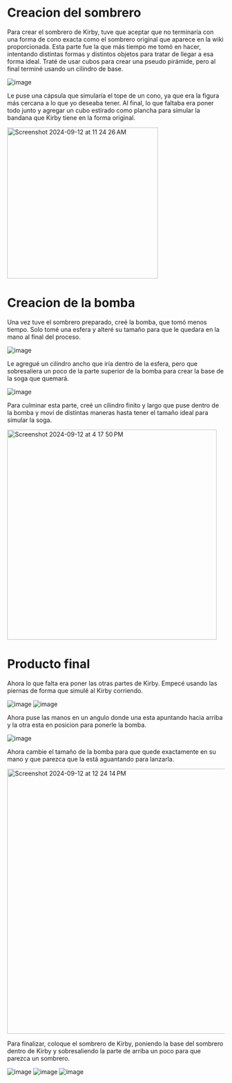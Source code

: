 # Creacion del sombrero

Para crear el sombrero de Kirby, tuve que aceptar que no terminaría con una forma de cono exacta como el sombrero original que aparece en la wiki proporcionada. Esta parte fue la que más tiempo me tomó en hacer, intentando distintas formas y distintos objetos para tratar de llegar a esa forma ideal. Traté de usar cubos para crear una pseudo pirámide, pero al final terminé usando un cilindro de base. 

![image](https://github.com/user-attachments/assets/f41e6a74-b74e-40b4-b28a-4d35c6b55080)


Le puse una cápsula que simularía el tope de un cono, ya que era la figura más cercana a lo que yo deseaba tener. Al final, lo que faltaba era poner todo junto y agregar un cubo estirado como plancha para simular la bandana que Kirby tiene en la forma original.


<img width="349" alt="Screenshot 2024-09-12 at 11 24 26 AM" src="https://github.com/user-attachments/assets/7c44655f-1ec5-45ec-9287-8a4686e5949b">



# Creacion de la bomba

Una vez tuve el sombrero preparado, creé la bomba, que tomó menos tiempo. Solo tomé una esfera y alteré su tamaño para que le quedara en la mano al final del proceso.

![image](https://github.com/user-attachments/assets/2858ae20-1d24-4434-b05e-ad448ede70bb)


Le agregué un cilindro ancho que iría dentro de la esfera, pero que sobresaliera un poco de la parte superior de la bomba para crear la base de la soga que quemará.

![image](https://github.com/user-attachments/assets/ed8f37e2-0173-4d5b-bcbe-02b2b26649e1)



Para culminar esta parte, creé un cilindro finito y largo que puse dentro de la bomba y moví de distintas maneras hasta tener el tamaño ideal para simular la soga.

<img width="485" alt="Screenshot 2024-09-12 at 4 17 50 PM" src="https://github.com/user-attachments/assets/349496fd-7d5a-4d2d-b82a-77f0fa70ac2c">


# Producto final

Ahora lo que falta era poner las otras partes de Kirby. Empecé usando las piernas de forma que simulé al Kirby corriendo.

![image](https://github.com/user-attachments/assets/af62599e-b53d-4eaf-86e0-0caaab57bda8)
![image](https://github.com/user-attachments/assets/ddc0b7ba-e79d-49cf-a50c-c498b0918f92)

Ahora puse las manos en un angulo donde una esta apuntando hacia arriba y la otra esta en posicion para ponerle la bomba.

![image](https://github.com/user-attachments/assets/767c0f76-c580-457f-b0ee-72e530c2484f)

Ahora cambie el tamaño de la bomba para que quede exactamente en su mano y que parezca que la está aguantando para lanzarla.

<img width="612" alt="Screenshot 2024-09-12 at 12 24 14 PM" src="https://github.com/user-attachments/assets/313be7a1-cda2-459e-b5c6-19e4bd448293">

Para finalizar, coloque el sombrero de Kirby, poniendo la base del sombrero dentro de Kirby y sobresaliendo la parte de arriba un poco para que parezca un sombrero.

![image](https://github.com/user-attachments/assets/1bff5243-614f-4301-8ac5-d9e8d89c3fc5)
![image](https://github.com/user-attachments/assets/2a5d5644-7496-4859-843b-3ff05ce61f0d)
![image](https://github.com/user-attachments/assets/ccc1642e-8c10-4f36-a538-58e87eba919f)



